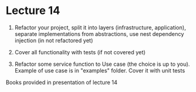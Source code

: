 # Lecture 14

1. Refactor your project, split it into layers (infrastructure, application), separate implementations from abstractions, use nest dependency injection (in not refactored yet)

2. Cover all functionality with tests (if not covered yet)

3. Refactor some service function to Use case (the choice is up to you). Example of use case is in "examples" folder. Cover it with unit tests

Books provided in presentation of lecture 14
